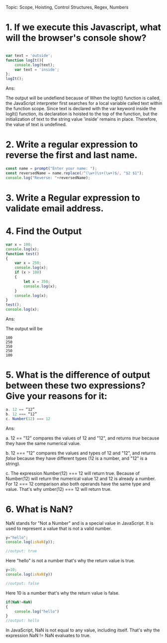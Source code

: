 Topic: Scope, Hoisting, Control Structures, Regex, Numbers

# 1. If we execute this Javascript, what will the browser's console show?

```js

var text = 'outside';
function logIt(){
    console.log(text);
    var text = 'inside';
};
logIt();
```

Ans: 

The output will be undefiend because of When the logIt() function is called, the JavaScript interpreter first searches for a local variable called text within the function scope. Since text is declared with the var keyword inside the logIt() function, its declaration is hoisted to the top of the function, but the initialization of text to the string value 'inside' remains in place. Therefore, the value of text is undefined.

# 2. Write a regular expression  to reverse the first and last name.


```js
const name = prompt("Enter your name: ");
const reversedName = name.replace(/^(\w+)\s+(\w+)$/, "$2 $1");
console.log("Reverse: "+reversedName);

```


# 3. Write a Regular expression to validate email address.


# 4. Find the Output
```js
var x = 100;
console.log(x);   
function test()
{
    var x = 250;
    console.log(x);     
    if (x > 100)
    {
        let x = 350;
        console.log(x);
    }
    console.log(x);
}     
test();
console.log(x);
```
Ans:

The output will be
```
100
250
350
250
100
```
# 5. What is the difference of output between these two expressions? Give your reasons for it:
```js
a. 12 == “12”
b. 12 === “12”
c. Number(12) === 12
```
Ans: 

a. 12 == "12" compares the values of 12 and "12", and returns *true* because they have the same numerical value.

b. 12 === "12" compares the values and types of 12 and "12", and returns *false* because they have different types (12 is a number, and "12" is a string).

c. The expression Number(12) === 12 will return true.
Because of Number(12) will return the numerical value 12 and 12 is already a number.
For 12 === 12 comparison also both operands have the same type and value. 
That's why umber(12) === 12 will return true.

# 6. What is NaN?

NaN stands for "Not a Number" and is a special value in JavaScript. It is used to represent a value that is not a valid number.

```js
y="hello";
console.log(isNaN(y));

//output: true
```
Here "hello" is not a number that's why the return value is true.

```js
y=10;
console.log(isNaN(y))

//output: false
```
Here 10 is a number that's why the return value is false.

```js
if(NaN!=NaN)
{
    console.log("hello")
}
//output: hello
```
In JavaScript, NaN is not equal to any value, including itself. That's why the expression NaN != NaN evaluates to true.
